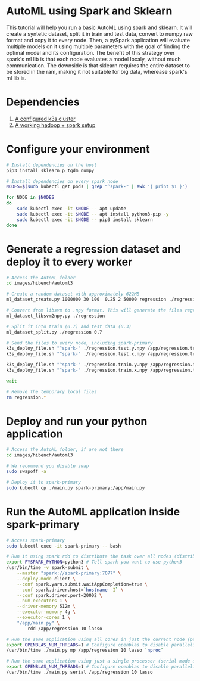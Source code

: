 # AutoML using Spark and Sklearn

This tutorial will help you run a basic AutoML using spark and sklearn. It will create a syntetic dataset, split it in train and test data, convert to numpy raw format and copy it to every node. Then, a pySpark application will evaluate multiple models on it using multiple parameters with the goal of finding the optimal model and its configuration. The benefit of this strategy over spark's ml lib is that each node evaluates a model localy, without much communication. The downside is that sklearn requires the entire dataset to be stored in the ram, making it not suitable for big data, wherease spark's ml lib is.

# Dependencies

1. [A configured k3s cluster](../k3s/k3s_main.md)
1. [A working hadoop + spark setup](./bigdata2_main.md)

# Configure your environment

```bash
# Install dependencies on the host
pip3 install sklearn p_tqdm numpy

# Install dependencies on every spark node
NODES=$(sudo kubectl get pods | grep "^spark-" | awk '{ print $1 }')

for NODE in $NODES
do
    sudo kubectl exec -it $NODE -- apt update
    sudo kubectl exec -it $NODE -- apt install python3-pip -y
    sudo kubectl exec -it $NODE -- pip3 install sklearn
done
```

# Generate a regression dataset and deploy it to every worker

```bash
# Access the AutoML folder
cd images/hibench/automl3

# Create a random dataset with approximately 622MB
ml_dataset_create.py 1000000 30 100  0.25 2 50000 regression ./regression.libsvm

# Convert from libsvm to .npy format. This will generate the files regression.x.npy and regression.y.npy, which are binary numpy data and much faster to load
ml_dataset_libsvm2npy.py ./regression

# Split it into train (0.7) and test data (0.3)
ml_dataset_split.py ./regression 0.7

# Send the files to every node, including spark-primary
k3s_deploy_file.sh "^spark-" ./regression.test.y.npy /app/regression.test.y.npy &
k3s_deploy_file.sh "^spark-" ./regression.test.x.npy /app/regression.test.x.npy &

k3s_deploy_file.sh "^spark-" ./regression.train.y.npy /app/regression.train.y.npy &
k3s_deploy_file.sh "^spark-" ./regression.train.x.npy /app/regression.train.x.npy &

wait

# Remove the temporary local files
rm regression.*
```

# Deploy and run your python application

```bash
# Access the AutoML folder, if are not there
cd images/hibench/automl3

# We recommend you disable swap
sudo swapoff -a

# Deploy it to spark-primary
sudo kubectl cp ./main.py spark-primary:/app/main.py
```

# Run the AutoML application inside spark-primary

```bash
# Access spark-primary
sudo kubectl exec -it spark-primary -- bash

# Run it using spark rdd to distribute the task over all nodes (distributed and parallel mode using spark)
export PYSPARK_PYTHON=python3 # Tell spark you want to use python3
/usr/bin/time -v spark-submit \
    --master "spark://spark-primary:7077" \
    --deploy-mode client \
    --conf spark.yarn.submit.waitAppCompletion=true \
    --conf spark.driver.host=`hostname -I` \
    --conf spark.driver.port=20002 \
    --num-executors 1 \
    --driver-memory 512m \
    --executor-memory 4g \
    --executor-cores 1 \
    "/app/main.py" \
        rdd /app/regression 10 lasso

# Run the same application using all cores in just the current node (parallel mode using multiprocessing)
export OPENBLAS_NUM_THREADS=1 # Configure openblas to disable parallelism, it will come from our multitask implementation
/usr/bin/time ./main.py mp /app/regression 10 lasso `nproc`

# Run the same application using just a single processor (serial mode using just for)
export OPENBLAS_NUM_THREADS=1 # Configure openblas to disable parallelism
/usr/bin/time ./main.py serial /app/regression 10 lasso
```

